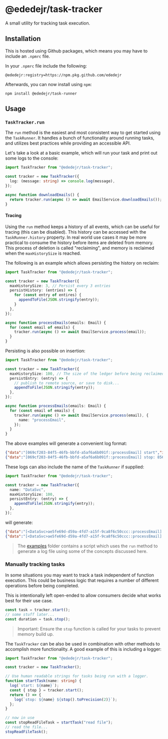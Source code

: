 # @ededejr/task-tracker

A small utility for tracking task execution.

## Installation

This is hosted using Github packages, which means you may have to include an `.npmrc` file.

In your `.npmrc` file include the following:

```
@ededejr:registry=https://npm.pkg.github.com/ededejr
```

Afterwards, you can now install using `npm`:

```
npm install @ededejr/task-runner
```

## Usage

### `TaskTracker.run`

The `run` method is the easiest and most consistent way to get started using the `TaskRunner`. It handles a bunch of functionality around running tasks, and utilizes best practices while providing an accessible API.

Let's take a look at a basic example, which will run your task and print out some logs to the console:

```ts
import TaskTracker from "@ededejr/task-tracker";

const tracker = new TaskTracker({
  log: (message: string) => console.log(message),
});

async function downloadEmails() {
  return tracker.run(async () => await EmailService.downloadEmails());
}
```

#### Tracing

Using the `run` method keeps a history of all events, which can be useful for tracing (this can be disabled). This history can be accessed with the `TaskRunner.history` property. In real world use cases it may be more practical to consume the history before items are deleted from memory. This process of deletion is called "reclaiming", and memory is reclaimed when the `maxHistorySize` is reached.

The following is an example which allows persisting the history on reclaim:

```ts
import TaskTracker from "@ededejr/task-tracker";

const tracker = new TaskTracker({
  maxHistorySize: 3, // Persist every 3 entries
  persistHistory: (entries) => {
    for (const entry of entires) {
      appendToFile(JSON.stringify(entry));
    }
  },
});

async function processEmails(emails: Email) {
  for (const email of emails) {
    tracker.run(async () => await EmailService.process(email));
  }
}
```

Persisting is also possible on insertion:

```ts
import TaskTracker from "@ededejr/task-tracker";

const tracker = new TaskTracker({
  maxHistorySize: 100, // The size of the ledger before being reclaimed
  persistEntry: (entry) => {
    // publish to remote source, or save to disk...
    appendToFile(JSON.stringify(entry));
  },
});

async function processEmails(emails: Email) {
  for (const email of emails) {
    tracker.run(async () => await EmailService.process(email), {
      name: "processEmail",
    });
  }
}
```

The above examples will generate a convenient log format:

```json
{"data":"[069cf203-84f5-46fb-bbfd-a5af6a6b091f::processEmail] start","index":80,"timestamp":1654009598453}
{"data":"[069cf203-84f5-46fb-bbfd-a5af6a6b091f::processEmail] stop: 8566.28190599999ms","index":81,"timestamp":1654009607019}
```

These logs can also include the name of the `TaskRunner` if supplied:

```ts
import TaskTracker from "@ededejr/task-tracker";

const tracker = new TaskTracker({
  name: "DataSvc",
  maxHistorySize: 100,
  persistEntry: (entry) => {
    appendToFile(JSON.stringify(entry));
  },
});
```

will generate:

```json
{"data":"[<DataSvc>ae5fe69d-d59a-4fd7-a15f-9ca8f6c50ccc::processEmail] start","index":90,"timestamp":1654009624232}
{"data":"[<DataSvc>ae5fe69d-d59a-4fd7-a15f-9ca8f6c50ccc::processEmail] stop: 6283.763211000012ms","index":91,"timestamp":1654009630516}
```

> The [examples](https://github.com/ededejr/task-tracker/tree/feat/task-runner-ledger/examples) folder contains a script which uses the `run` method to generate a log file using some of the concepts discussed here.

### Manually tracking tasks

In some situations you may want to track a task independent of function execution. This could be business logic that requires a number of different operations before being completed.

This is intentionally left open-ended to allow consumers decide what works best for their use case.

```ts
const task = tracker.start();
// some stuff later...
const duration = task.stop();
```

> Important: Ensure the `stop` function is called for your tasks to prevent memory build up.

The `TaskTracker` can be also be used in combination with other methods to accomplish more functionality. A good example of this is including a logger:

```ts
import TaskTracker from "@ededejr/task-tracker";

const tracker = new TaskTracker();

// Use human readable strings for tasks being run with a logger.
function startTask(name: string) {
  log(`start: ${name}`);
  const { stop } = tracker.start();
  return () => {
    log(`stop: ${name} ${stop().toPrecision(2)}`);
  };
}

// now in use
const stopReadFileTask = startTask("read file");
// read the file...
stopReadFileTask();
```
